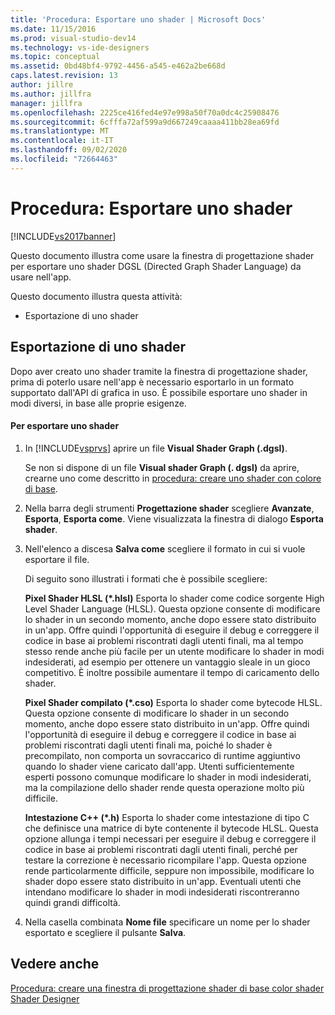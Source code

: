 ```yaml
---
title: 'Procedura: Esportare uno shader | Microsoft Docs'
ms.date: 11/15/2016
ms.prod: visual-studio-dev14
ms.technology: vs-ide-designers
ms.topic: conceptual
ms.assetid: 0bd48bf4-9792-4456-a545-e462a2be668d
caps.latest.revision: 13
author: jillre
ms.author: jillfra
manager: jillfra
ms.openlocfilehash: 2225ce416fed4e97e998a50f70a0dc4c25908476
ms.sourcegitcommit: 6cfffa72af599a9d667249caaaa411bb28ea69fd
ms.translationtype: MT
ms.contentlocale: it-IT
ms.lasthandoff: 09/02/2020
ms.locfileid: "72664463"
---
```

# <a name="how-to-export-a-shader"></a>Procedura: Esportare uno shader
[!INCLUDE[vs2017banner](../includes/vs2017banner.md)]

Questo documento illustra come usare la finestra di progettazione shader per esportare uno shader DGSL (Directed Graph Shader Language) da usare nell'app.

 Questo documento illustra questa attività:

- Esportazione di uno shader

## <a name="exporting-a-shader"></a>Esportazione di uno shader
 Dopo aver creato uno shader tramite la finestra di progettazione shader, prima di poterlo usare nell'app è necessario esportarlo in un formato supportato dall'API di grafica in uso. È possibile esportare uno shader in modi diversi, in base alle proprie esigenze.

#### <a name="to-export-a-shader"></a>Per esportare uno shader

1. In [!INCLUDE[vsprvs](../includes/vsprvs-md.md)] aprire un file **Visual Shader Graph (.dgsl)**.

     Se non si dispone di un file **Visual shader Graph (. dgsl)** da aprire, crearne uno come descritto in [procedura: creare uno shader con colore di base](../designers/how-to-create-a-basic-color-shader.md).

2. Nella barra degli strumenti **Progettazione shader** scegliere **Avanzate**, **Esporta**, **Esporta come**. Viene visualizzata la finestra di dialogo **Esporta shader**.

3. Nell'elenco a discesa **Salva come** scegliere il formato in cui si vuole esportare il file.

     Di seguito sono illustrati i formati che è possibile scegliere:

     **Pixel Shader HLSL (\*.hlsl)** Esporta lo shader come codice sorgente High Level Shader Language (HLSL). Questa opzione consente di modificare lo shader in un secondo momento, anche dopo essere stato distribuito in un'app. Offre quindi l'opportunità di eseguire il debug e correggere il codice in base ai problemi riscontrati dagli utenti finali, ma al tempo stesso rende anche più facile per un utente modificare lo shader in modi indesiderati, ad esempio per ottenere un vantaggio sleale in un gioco competitivo. È inoltre possibile aumentare il tempo di caricamento dello shader.

     **Pixel Shader compilato (\*.cso)** Esporta lo shader come bytecode HLSL. Questa opzione consente di modificare lo shader in un secondo momento, anche dopo essere stato distribuito in un'app. Offre quindi l'opportunità di eseguire il debug e correggere il codice in base ai problemi riscontrati dagli utenti finali ma, poiché lo shader è precompilato, non comporta un sovraccarico di runtime aggiuntivo quando lo shader viene caricato dall'app. Utenti sufficientemente esperti possono comunque modificare lo shader in modi indesiderati, ma la compilazione dello shader rende questa operazione molto più difficile.

     **Intestazione C++ (\*.h)** Esporta lo shader come intestazione di tipo C che definisce una matrice di byte contenente il bytecode HLSL. Questa opzione allunga i tempi necessari per eseguire il debug e correggere il codice in base ai problemi riscontrati dagli utenti finali, perché per testare la correzione è necessario ricompilare l'app. Questa opzione rende particolarmente difficile, seppure non impossibile, modificare lo shader dopo essere stato distribuito in un'app. Eventuali utenti che intendano modificare lo shader in modi indesiderati riscontreranno quindi grandi difficoltà.

4. Nella casella combinata **Nome file** specificare un nome per lo shader esportato e scegliere il pulsante **Salva**.

## <a name="see-also"></a>Vedere anche
 [Procedura: creare una finestra di progettazione shader di base color shader](../designers/how-to-create-a-basic-color-shader.md) [Shader Designer](../designers/shader-designer.md)

